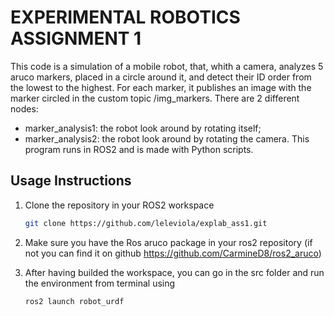 # EXPERIMENTAL ROBOTICS ASSIGNMENT 1
This code is a simulation of a mobile robot, that, whith a camera, analyzes 5 aruco markers, placed in a circle around it, and detect their ID order from the lowest to the highest. For each marker, it publishes an image with the marker circled in the custom topic /img_markers.
There are 2 different nodes:
- marker_analysis1: the robot look around by rotating itself;
- marker_analysis2: the robot look around by rotating the camera.
This program runs in ROS2 and is made with Python scripts.
## Usage Instructions
1. Clone the repository in your ROS2 workspace
   ```bash
   git clone https://github.com/leleviola/explab_ass1.git
   ```

2. Make sure you have the Ros aruco package in your ros2 repository (if not you can find it on github https://github.com/CarmineD8/ros2_aruco)
3. After having builded the workspace, you can go in the src folder and run the environment from terminal using
   ```bash
   ros2 launch robot_urdf 
   ```
